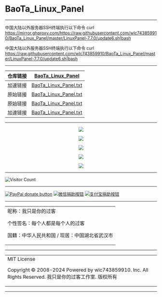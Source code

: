 # BaoTa_Linux_Panel

---

中国大陆以外服务器SSH终端执行以下命令
curl https://mirror.ghproxy.com/https://raw.githubusercontent.com/wlc743859910/BaoTa_Linux_Panel/master/LinuxPanel-7.7.0/update6.sh|bash

中国大陆以外服务器SSH终端执行以下命令
curl https://raw.githubusercontent.com/wlc743859910/BaoTa_Linux_Panel/master/LinuxPanel-7.7.0/update6.sh|bash

---

| 仓库链接 | [BaoTa_Linux_Panel](https://github.com/wlc743859910/BaoTa_Linux_Panel) |
| :------: | :----------------------------------------------------------: |
| 加速链接 | [BaoTa_Linux_Panel.txt](https://raw.github.ink/wlc743859910/BaoTa_Linux_Panel/master/LinuxPanel-7.7.0/update6.sh) |
| 原始链接 | [BaoTa_Linux_Panel.txt](https://github.com/wlc743859910/BaoTa_Linux_Panel/master/LinuxPanel-7.7.0/update6.sh) |
| 原始链接 | [BaoTa_Linux_Panel.txt](https://raw.githubusercontent.com/wlc743859910/BaoTa_Linux_Panel/master/LinuxPanel-7.7.0/update6.sh) |
| 加速链接 | [BaoTa_Linux_Panel.txt](https://mirror.ghproxy.com/https://raw.githubusercontent.com/wlc743859910/BaoTa_Linux_Panel/master/LinuxPanel-7.7.0/update6.sh) |

---

<p align="center">
  <img src="https://raw.github.ink/wlc743859910/BaoTa_Linux_Panel/master/img/1.webp">
</p>

<p align="center">
  <img src="https://raw.github.ink/wlc743859910/BaoTa_Linux_Panel/master/img/2.webp">
</p>

<p align="center">
  <img src="https://raw.github.ink/wlc743859910/BaoTa_Linux_Panel/master/img/3.webp">
</p>

<p align="center">
  <img src="https://raw.github.ink/wlc743859910/BaoTa_Linux_Panel/master/img/4.webp">
</p>

<p align="center">
  <img src="https://raw.github.ink/wlc743859910/BaoTa_Linux_Panel/master/img/5.webp">
</p>

---

![Visitor Count](https://profile-counter.glitch.me/{BaoTa_Linux_Panel}/count.svg)

---

[![PayPal donate button](https://img.shields.io/badge/PayPal-donate-green.svg)](https://paypal.me/)  [![微信捐助按钮](https://img.shields.io/badge/%E5%BE%AE%E4%BF%A1-%E5%90%91TA%E6%8D%90%E5%8A%A9-green.svg)](图片链接) [![支付宝捐助按钮](https://img.shields.io/badge/%E6%94%AF%E4%BB%98%E5%AE%9D-%E5%90%91TA%E6%8D%90%E5%8A%A9-green.svg)](图片链接)

---

<table>
    <tr>
        <td >
昵称：我只是你的过客

个性签名：每个人都是每个人的过客

国籍：中华人民共和国 / 现居：中国湖北省武汉市
        </center>
        </td>
    </tr>
</table>

---

<table>
    <tr>
        <td >
MIT License

Copyright © 2008-2024 Powered by wlc743859910. Inc. All Rights Reserved. 我只是你的过客工作室. 版权所有
        </center>
        </td>
    </tr>
</table>

---
